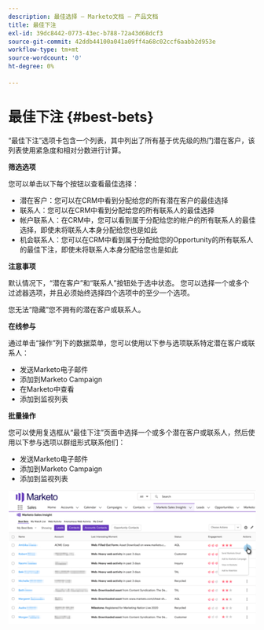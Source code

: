 ```yaml
---
description: 最佳选择 — Marketo文档 — 产品文档
title: 最佳下注
exl-id: 39dc8442-0773-43ec-b788-72a43d68dcf3
source-git-commit: 42ddb44100a041a09ff4a68c02ccf6aabb2d953e
workflow-type: tm+mt
source-wordcount: '0'
ht-degree: 0%

---
```


# 最佳下注 {#best-bets}

“最佳下注”选项卡包含一个列表，其中列出了所有基于优先级的热门潜在客户，该列表使用紧急度和相对分数进行计算。

**筛选选项**

您可以单击以下每个按钮以查看最佳选择：

* 潜在客户：您可以在CRM中看到分配给您的所有潜在客户的最佳选择
* 联系人：您可以在CRM中看到分配给您的所有联系人的最佳选择
* 帐户联系人：在CRM中，您可以看到属于分配给您的帐户的所有联系人的最佳选择，即使未将联系人本身分配给您也是如此
* 机会联系人：您可以在CRM中看到属于分配给您的Opportunity的所有联系人的最佳下注，即使未将联系人本身分配给您也是如此

**注意事项**

默认情况下，“潜在客户”和“联系人”按钮处于选中状态。 您可以选择一个或多个过滤器选项，并且必须始终选择四个选项中的至少一个选项。

您无法“隐藏”您不拥有的潜在客户或联系人。

**在线参与**

通过单击“操作”列下的数据菜单，您可以使用以下参与选项联系特定潜在客户或联系人：

* 发送Marketo电子邮件
* 添加到Marketo Campaign
* 在Marketo中查看
* 添加到监视列表

**批量操作**

您可以使用复选框从“最佳下注”页面中选择一个或多个潜在客户或联系人，然后使用以下参与选项以群组形式联系他们：

* 发送Marketo电子邮件
* 添加到Marketo Campaign
* 添加到监视列表

![](assets/best-bets-1.png)
